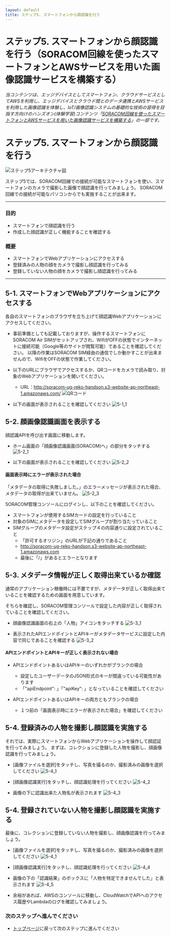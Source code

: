 ```yaml
---
layout: default
title: ステップ5. スマートフォンから顔認識を行う
---
```


# ステップ5. スマートフォンから顔認識を行う（SORACOM回線を使ったスマートフォンとAWSサービスを用いた画像認識サービスを構築する）

*当コンテンツは、エッジデバイスとしてスマートフォン、クラウドサービスとしてAWSを利用し、エッジデバイスとクラウド間とのデータ連携とAWSサービスを利用した画像認識を体験し、IoT/画像認識システムの基礎的な技術の習得を目指す方向けのハンズオン(体験学習)コンテンツ「[SORACOM回線を使ったスマートフォンとAWSサービスを用いた画像認識サービスを構築する](https://iotkyoto.github.io/soracom-ug-reko-handson/)」の一部です。*

# ステップ5. スマートフォンから顔認識を行う

![ステップ5アーキテクチャ図](https://s3.amazonaws.com/docs.iot.kyoto/img/SoracomUG-Reko-Handson/architecture_overall.png)

ステップ5では、SORACOM回線での接続が可能なスマートフォンを使い、スマートフォンのカメラで撮影した画像で顔認識を行ってみましょう。
SORACOM回線での接続が可能なパソコンからでも実施することが出来ます。

---

### 目的

- スマートフォンで顔認識を行う
- 作成した顔認識が正しく機能することを確認する

### 概要

- スマートフォンでWebアプリケーションにアクセスする
- 登録済みの人物の顔をカメラで撮影し顔認識を行ってみる
- 登録していない人物の顔をカメラで撮影し顔認識を行ってみる

---

## 5-1. スマートフォンでWebアプリケーションにアクセスする

各自のスマートフォンのブラウザを立ち上げて顔認識Webアプリケーションにアクセスしてください。

- 事前準備としても記載しておりますが、操作するスマートフォンにSORACOM Air SIMがセットアップされ、WifiがOFFの状態でインターネットに接続可能（Google等のサイトが閲覧可能）であることを確認してください。
以降の作業はSORACOM SIM経由の通信でしか動かすことが出来ませんので、WifiをOFFの状態で作業してください。

- 以下のURLにブラウザでアクセスするか、QRコードをカメラで読み取り、対象のWebアプリケーションを開いてください。
  - URL：http://soracom-ug-reko-handson.s3-website-ap-northeast-1.amazonaws.com/
![QRコード](https://s3.amazonaws.com/docs.iot.kyoto/img/SoracomUG-Reko-Handson/step5/qrcode.png)

- 以下の画面が表示されることを確認してください
![5-1_1](https://s3.amazonaws.com/docs.iot.kyoto/img/SoracomUG-Reko-Handson/step5/5-1_1.png)

## 5-2. 顔画像認識画面を表示する

顔認識APIを呼び出す画面に移動します。

- ホーム画面の「顔画像認識画面(SORACOM)へ」の部分をタッチする
![5-2_1](https://s3.amazonaws.com/docs.iot.kyoto/img/SoracomUG-Reko-Handson/step5/5-2_1.png)

- 以下の画面が表示されることを確認してください
![5-2_2](https://s3.amazonaws.com/docs.iot.kyoto/img/SoracomUG-Reko-Handson/step5/5-2_2.png)

#### 画面表示時にエラーが表示された場合

「メタデータの取得に失敗しました。」のエラーメッセージが表示された場合、メタデータの取得が出来ていません。
![5-2_3](https://s3.amazonaws.com/docs.iot.kyoto/img/SoracomUG-Reko-Handson/step5/5-2_3.png)

SORACOM管理コンソールにログインし、以下のことを確認してください。
- スマートフォンが使用するSIMカードの設定を行っていること
- 対象のSIMにメタデータを設定してSIMグループが割り当たっていること
- SIMグループのメタデータ設定がステップ４の内容通りに設定されていること
  - 「許可するオリジン」のURLが下記の通りであること
  - http://soracom-ug-reko-handson.s3-website-ap-northeast-1.amazonaws.com
  - 最後に「/」があるとエラーとなります

## 5-3. メタデータ情報が正しく取得出来ているか確認

通常のアプリケーション稼働時には不要ですが、メタデータが正しく取得出来ていることを確認するための画面を用意しています。

そちらを確認し、SORACOM管理コンソールで設定した内容が正しく取得されていることを確認してください。

- 顔画像認識画面の右上の「人物」アイコンをタッチする
![5-3_1](https://s3.amazonaws.com/docs.iot.kyoto/img/SoracomUG-Reko-Handson/step5/5-3_1.png)

- 表示されたAPIエンドポイントとAPIキーがメタデータサービスに設定した内容で同じであることを確認する
![5-3_2](https://s3.amazonaws.com/docs.iot.kyoto/img/SoracomUG-Reko-Handson/step5/5-3-2n.png)

#### APIエンドポイントとAPIキーが正しく表示されない場合

- APIエンドポイントあるいはAPIキーのいずれかがブランクの場合
  - 設定したユーザーデータのJSON形式のキーが間違っている可能性があります
  - 「"apiEndpoint": 」「"apiKey": 」となっていることを確認してください

- APIエンドポイントあるいはAPIキーの両方ともブランクの場合
  - １つ前の「画面表示時にエラーが表示された場合」を確認してください

## 5-4. 登録済みの人物を撮影し顔認識を実施する

それでは、実際にスマートフォンからWebアプリケーションを操作して顔認証を行ってみましょう。
まずは、コレクションに登録した人物を撮影し、顔画像認識を行ってみましょう。

- [画像ファイルを選択]をタッチし、写真を撮るのか、撮影済みの画像を選択してください
![5-4_1](https://s3.amazonaws.com/docs.iot.kyoto/img/SoracomUG-Reko-Handson/step5/5-4_1.png)

- [顔画像認識実行]をタッチし、顔認識処理を行ってください
![5-4_2](https://s3.amazonaws.com/docs.iot.kyoto/img/SoracomUG-Reko-Handson/step5/5-4_2.png)

- 画像の下に認識出来た人物名が表示されます
![5-4_3](https://s3.amazonaws.com/docs.iot.kyoto/img/SoracomUG-Reko-Handson/step5/5-4_3.png)

## 5-4. 登録されていない人物を撮影し顔認識を実施する

最後に、コレクションに登録していない人物を撮影し、顔画像認識を行ってみましょう。

- [画像ファイルを選択]をタッチし、写真を撮るのか、撮影済みの画像を選択してください
![5-4_1](https://s3.amazonaws.com/docs.iot.kyoto/img/SoracomUG-Reko-Handson/step5/5-4_1.png)

- [顔画像認識実行]をタッチし、顔認識処理を行ってください
![5-4_4](https://s3.amazonaws.com/docs.iot.kyoto/img/SoracomUG-Reko-Handson/step5/5-4_4.png)

- 画像の下の「認識結果」のボックスに「人物を特定できませんでした」と表示されます
![5-4_5](https://s3.amazonaws.com/docs.iot.kyoto/img/SoracomUG-Reko-Handson/step5/5-4_5.png)

- 余裕があれば、AWSのコンソールに移動し、CloudWatchでAPIへのアクセス履歴やLambdaのログを確認してみましょう。


### 次のステップへ進んでください

- [トップページ](https://iotkyoto.github.io/soracom-ug-reko-handson/)に戻って次のステップに進んでください
